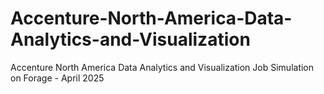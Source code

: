 # Accenture-North-America-Data-Analytics-and-Visualization
Accenture North America Data Analytics and Visualization Job Simulation on Forage - April 2025
